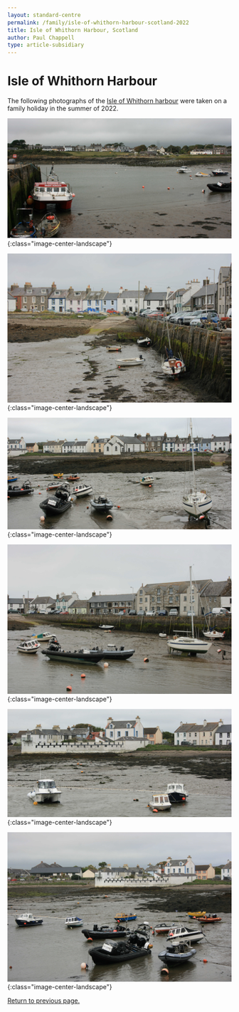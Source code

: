 ```yaml
---
layout: standard-centre
permalink: /family/isle-of-whithorn-harbour-scotland-2022
title: Isle of Whithorn Harbour, Scotland
author: Paul Chappell
type: article-subsidiary
---
```

# Isle of Whithorn Harbour

The following photographs of the [Isle of Whithorn harbour](https://bing.com/maps/default.aspx?cp=54.698239~-4.363117&lvl=16&style=a) were taken on a family holiday in the summer of 2022.

![Isle of Whithorn Harbour](/content/cat/fam/2022-kirkcudbright/iowharbour/0100.jpg){:class="image-center-landscape"}

![Isle of Whithorn Harbour](/content/cat/fam/2022-kirkcudbright/iowharbour/0101.jpg){:class="image-center-landscape"}

![Isle of Whithorn Harbour](/content/cat/fam/2022-kirkcudbright/iowharbour/0102.jpg){:class="image-center-landscape"}

![Isle of Whithorn Harbour](/content/cat/fam/2022-kirkcudbright/iowharbour/0103.jpg){:class="image-center-landscape"}

![Isle of Whithorn Harbour](/content/cat/fam/2022-kirkcudbright/iowharbour/0104.jpg){:class="image-center-landscape"}

![Isle of Whithorn Harbour](/content/cat/fam/2022-kirkcudbright/iowharbour/0105.jpg){:class="image-center-landscape"}

[Return to previous page.](/family/a-family-holiday-in-kirkcudbright)

